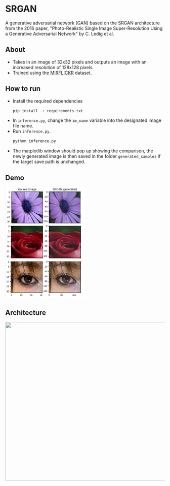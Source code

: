 # SRGAN

A generative adversarial network (GAN) based on the SRGAN architecture from the 2016 paper, "Photo-Realistic Single Image Super-Resolution Using a Generative Adversarial Network" by C. Ledig et al. 

## About
- Takes in an image of 32x32 pixels and outputs an image with an increased resolution of 128x128 pixels.
- Trained using the <a href="https://press.liacs.nl/mirflickr/mirdownload.html" target="_blank">MIRFLICKR</a> dataset.
  
## How to run
- Install the required dependencies
  ```bash
  pip install -r requirements.txt
  ```
- In `inference.py`, change the `im_name` variable into the designated image file name.
- Run `inference.py`.
  ```bash
  python inference.py
  ```
- The matplotlib window should pop up showing the comparison, the newly generated image is then saved in the folder `generated_samples` if the target save path is unchanged.

## Demo
<img src="sample_images/display_img.jpg" width="252" height="350"/>




## Architecture
<img src="https://production-media.paperswithcode.com/methods/Screen_Shot_2020-07-19_at_11.13.45_AM_zsF2pa7.png" width="850" height="500"/>



